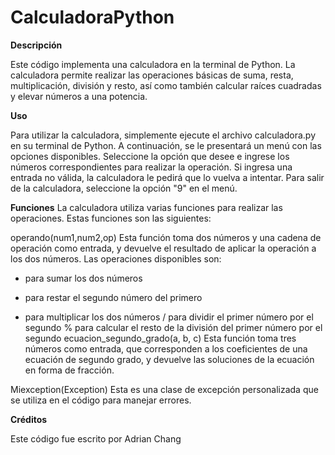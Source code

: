 # CalculadoraPython
**Descripción**

Este código implementa una calculadora en la terminal de Python. La calculadora permite realizar las operaciones básicas de suma, resta, multiplicación, división y resto, así como también calcular raíces cuadradas y elevar números a una potencia.

**Uso**

Para utilizar la calculadora, simplemente ejecute el archivo calculadora.py en su terminal de Python. A continuación, se le presentará un menú con las opciones disponibles. Seleccione la opción que desee e ingrese los números correspondientes para realizar la operación. Si ingresa una entrada no válida, la calculadora le pedirá que lo vuelva a intentar. Para salir de la calculadora, seleccione la opción "9" en el menú.

**Funciones**
La calculadora utiliza varias funciones para realizar las operaciones. Estas funciones son las siguientes:

operando(num1,num2,op)
Esta función toma dos números y una cadena de operación como entrada, y devuelve el resultado de aplicar la operación a los dos números. Las operaciones disponibles son:

+ para sumar los dos números
- para restar el segundo número del primero
* para multiplicar los dos números
/ para dividir el primer número por el segundo
% para calcular el resto de la división del primer número por el segundo
ecuacion_segundo_grado(a, b, c)
Esta función toma tres números como entrada, que corresponden a los coeficientes de una ecuación de segundo grado, y devuelve las soluciones de la ecuación en forma de fracción.

Miexception(Exception)
Esta es una clase de excepción personalizada que se utiliza en el código para manejar errores.

**Créditos**

Este código fue escrito por Adrian Chang  
